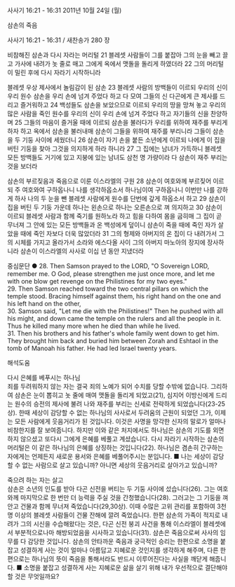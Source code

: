 사사기 16:21 - 16:31 
2011년 10월 24일 (월)

삼손의 죽음



사사기 16:21 - 16:31 / 새찬송가 280 장


비참해진 삼손과 다시 자라는 머리털
21 블레셋 사람들이 그를 붙잡아 그의 눈을 빼고 끌고 가사에 내려가 놋 줄로 매고 그에게 옥에서 맷돌을 돌리게 하였더라 22 그의 머리털이 밀린 후에 다시 자라기 시작하니라

블레셋 우상 제사에서 놀림감이 된 삼손
23 블레셋 사람의 방백들이 이르되 우리의 신이 우리 원수 삼손을 우리 손에 넘겨 주었다 하고 다 모여 그들의 신 다곤에게 큰 제사를 드리고 즐거워하고 24 백성들도 삼손을 보았으므로 이르되 우리의 땅을 망쳐 놓고 우리의 많은 사람을 죽인 원수를 우리의 신이 우리 손에 넘겨 주었다 하고 자기들의 신을 찬양하며 25 그들의 마음이 즐거울 때에 이르되 삼손을 불러다가 우리를 위하여 재주를 부리게 하자 하고 옥에서 삼손을 불러내매 삼손이 그들을 위하여 재주를 부리니라 그들이 삼손을 두 기둥 사이에 세웠더니 26 삼손이 자기 손을 붙든 소년에게 이르되 나에게 이 집을 버틴 기둥을 찾아 그것을 의지하게 하라 하니라 27 그 집에는 남녀가 가득하니 블레셋 모든 방백들도 거기에 있고 지붕에 있는 남녀도 삼천 명 가량이라 다 삼손이 재주 부리는 것을 보더라

삼손의 부르짖음과 죽음으로 이룬 이스라엘의 구원
28 삼손이 여호와께 부르짖어 이르되 주 여호와여 구하옵나니 나를 생각하옵소서 하나님이여 구하옵나니 이번만 나를 강하게 하사 나의 두 눈을 뺀 블레셋 사람에게 원수를 단번에 갚게 하옵소서 하고 29 삼손이 집을 버틴 두 기둥 가운데 하나는 왼손으로 하나는 오른손으로 껴 의지하고 30 삼손이 이르되 블레셋 사람과 함께 죽기를 원하노라 하고 힘을 다하여 몸을 굽히매 그 집이 곧 무너져 그 안에 있는 모든 방백들과 온 백성에게 덮이니 삼손이 죽을 때에 죽인 자가 살았을 때에 죽인 자보다 더욱 많았더라 31 그의 형제와 아버지의 온 집이 다 내려가서 그의 시체를 가지고 올라가서 소라와 에스다올 사이 그의 아버지 마노아의 장지에 장사하니라 삼손이 이스라엘의 사사로 이십 년 동안 지냈더라

중심문단 ●
28. Then Samson prayed to the LORD, "O Sovereign LORD, remember me. O God, please strengthen me just once more, and let me with one blow get revenge on the Philistines for my two eyes."  
29. Then Samson reached toward the two central pillars on which the temple stood. Bracing himself against them, his right hand on the one and his left hand on the other,  
30. Samson said, "Let me die with the Philistines!" Then he pushed with all his might, and down came the temple on the rulers and all the people in it. Thus he killed many more when he died than while he lived.  
31. Then his brothers and his father's whole family went down to get him. They brought him back and buried him between Zorah and Eshtaol in the tomb of Manoah his father. He had led Israel twenty years.

해석도움





다시 은혜를 베푸시는 하나님  
죄를 두려워하지 않는 자는 결국 죄의 노예가 되어 수치를 당할 수밖에 없습니다. 그리하여 삼손은 눈이 뽑히고 놋 줄에 매여 맷돌을 돌리게 되었고(21), 심지어 이방신에게 드리는 원수의 승전의 제사에 불려 나와 재주를 부리는 신세로 전락하게 되었습니다(23-25상). 한때 세상이 감당할 수 없는 하나님의 사사로서 두려움의 근원이 되었던 그가, 이제는 모든 사람에게 웃음거리가 된 것입니다. 이것은 사명을 망각한 신자의 말로가 얼마나 비참한지를 잘 보여줍니다. 하지만 이와 같은 처지에서도 하나님은 삼손의 기도를 외면하지 않으셨고 또다시 그에게 은혜를 베풀고 계셨습니다. 다시 자라기 시작하는 삼손의 머리털은 이 같은 하나님의 은혜를 상징하는 것입니다(22). 하나님은 겸손히 간구하는 자에게는 언제든지 새로운 용서와 은혜를 베풀어주시는 분입니다.
■ 나는 세상이 감당할 수 없는 사람으로 살고 있습니까? 아니면 세상의 웃음거리로 살아가고 있습니까?

죽으려 하는 자는 살고  
삼손은 소년의 인도를 받아 다곤 신전을 버티는 두 기둥 사이에 섰습니다(26). 그는 여호와께 마지막으로 한 번만 더 능력을 주실 것을 간청했습니다(28). 그러고는 그 기둥을 껴안고 건물과 함께 무너져 죽었습니다(29,30상). 이때 수많은 고위 관리를 포함하여 3천 명 이상의 블레셋 사람들이 건물 잔해에 깔려 죽었습니다. 한편 삼손의 가족이 적지로 내려가 그의 시신을 수습해왔다는 것은, 다곤 신전 붕괴 사건을 통해 이스라엘이 블레셋에서 부분적으로나마 해방되었음을 시사하고 있습니다(31). 삼손은 죽음으로써 사사의 임무를 다 감당한 것입니다. 삼손의 안타까운 죽음과 궁극적인 승리는 한편으로 소명을 붙잡고 성결하게 사는 것이 얼마나 아름답고 지혜로운 것인지를 생각하게 해주며, 다른 한편으로는 하나님의 뜻이 죽음을 통해서라도 반드시 이루어진다는 사실을 깨닫게 해줍니다.
■ 소명을 붙잡고 성결하게 사는 지혜로운 삶을 살기 위해 내가 우선적으로 결단해야 할 것은 무엇일까요?